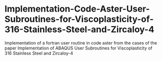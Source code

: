 # Implementation-Code-Aster-User-Subroutines-for-Viscoplasticity-of-316-Stainless-Steel-and-Zircaloy-4
Implementation of a fortran user routine in code aster from the cases of the paper Implementation of ABAQUS User Subroutines for Viscoplasticity of 316 Stainless Steel and Zircaloy-4
